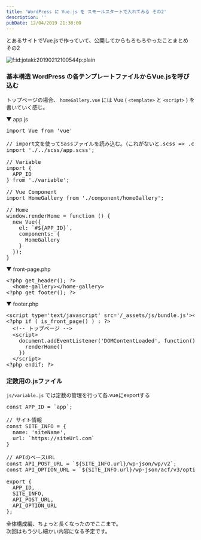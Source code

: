 ```yaml
---
title: 'WordPress に Vue.js を スモールスタートで入れてみる その2'
description: ''
pubDate: 12/04/2019 21:30:00
---
```


<p>とあるサイトでVue.jsで作っていて、公開してからもろもろやったことまとめ その2</p>

<p><span itemscope itemtype="http://schema.org/Photograph"><img src="/images/hatena/20190212100544.png" alt="f:id:jotaki:20190212100544p:plain" title="f:id:jotaki:20190212100544p:plain" class="hatena-fotolife" itemprop="image"></span></p>

<h3>基本構造 WordPress の各テンプレートファイルからVue.jsを呼び込む</h3>

<p>トップページの場合、 <code>homeGallery.vue</code> には Vue ( <code>&lt;template&gt;</code> と <code>&lt;script&gt;</code> ) を書いていく感じ。</p>

<p>▼ app.js</p>

<pre class="code lang-javascript" data-lang="javascript" data-unlink><span class="synStatement">import</span> Vue from <span class="synConstant">'vue'</span>

<span class="synComment">// import文を使ってSassファイルを読み込む。（これがないと.scss =&gt; .cssへコンパイルされない）</span>
<span class="synStatement">import</span> <span class="synConstant">'./../scss/app.scss'</span>;

<span class="synComment">// Variable</span>
<span class="synStatement">import</span> <span class="synIdentifier">{</span>
  APP_ID
<span class="synIdentifier">}</span> from <span class="synConstant">'./variable'</span>;

<span class="synComment">// Vue Component</span>
<span class="synStatement">import</span> HomeGallery from <span class="synConstant">'./component/homeGallery'</span>;

<span class="synComment">// Home</span>
<span class="synStatement">window</span>.renderHome = <span class="synIdentifier">function</span> () <span class="synIdentifier">{</span>
  <span class="synStatement">new</span> Vue(<span class="synIdentifier">{</span>
    el: `#$<span class="synIdentifier">{</span>APP_ID<span class="synIdentifier">}</span>`,
    components: <span class="synIdentifier">{</span>
      HomeGallery
    <span class="synIdentifier">}</span>
  <span class="synIdentifier">}</span>);
<span class="synIdentifier">}</span>
</pre>

<p>▼ front-page.php</p>

<pre class="code lang-php" data-lang="php" data-unlink><span class="synSpecial">&lt;?php</span> get_header<span class="synSpecial">()</span>; <span class="synSpecial">?&gt;</span>
  <span class="synIdentifier">&lt;</span>home-gallery<span class="synIdentifier">&gt;&lt;/</span>home-gallery<span class="synIdentifier">&gt;</span>
<span class="synSpecial">&lt;?php</span> get_footer<span class="synSpecial">()</span>; <span class="synSpecial">?&gt;</span>
</pre>

<p>▼ footer.php</p>

<pre class="code lang-php" data-lang="php" data-unlink><span class="synIdentifier">&lt;</span><span class="synStatement">script</span><span class="synIdentifier"> </span><span class="synType">type</span><span class="synIdentifier">=</span><span class="synConstant">'text/javascript'</span><span class="synIdentifier"> </span><span class="synType">src</span><span class="synIdentifier">=</span><span class="synConstant">'/_assets/js/bundle.js'</span><span class="synIdentifier">&gt;&lt;/</span><span class="synStatement">script</span><span class="synIdentifier">&gt;</span>
<span class="synSpecial">&lt;?php</span> <span class="synStatement">if</span> <span class="synSpecial">(</span> is_front_page<span class="synSpecial">()</span> <span class="synSpecial">)</span> <span class="synStatement">:</span> <span class="synSpecial">?&gt;</span>
  <span class="synComment">&lt;!-- トップページ --&gt;</span>
  <span class="synIdentifier">&lt;</span><span class="synStatement">script</span><span class="synIdentifier">&gt;</span>
<span class="synSpecial">    </span><span class="synStatement">document</span><span class="synSpecial">.addEventListener</span>(<span class="synConstant">'DOMContentLoaded'</span><span class="synSpecial">, </span><span class="synIdentifier">function</span>()<span class="synSpecial"> </span><span class="synIdentifier">{</span>
<span class="synSpecial">      renderHome</span>()
<span class="synSpecial">    </span><span class="synIdentifier">}</span>)
<span class="synSpecial">  </span><span class="synIdentifier">&lt;/</span><span class="synStatement">script</span><span class="synIdentifier">&gt;</span>
<span class="synSpecial">&lt;?php</span> <span class="synStatement">endif</span>; <span class="synSpecial">?&gt;</span>
</pre>

<h3>定数用の.jsファイル</h3>

<p><code>js/variable.js</code> では定数の管理を行って各.vueにexportする</p>

<pre class="code lang-javascript" data-lang="javascript" data-unlink><span class="synStatement">const</span> APP_ID = `app`;

<span class="synComment">// サイト情報</span>
<span class="synStatement">const</span> SITE_INFO = <span class="synIdentifier">{</span>
  name: <span class="synConstant">'siteName'</span>,
  url: `https:<span class="synComment">//siteUrl.com`</span>
<span class="synIdentifier">}</span>

<span class="synComment">// APIのベースURL</span>
<span class="synStatement">const</span> API_POST_URL = `$<span class="synIdentifier">{</span>SITE_INFO.url<span class="synIdentifier">}</span>/wp-json/wp/v2`;
<span class="synStatement">const</span> API_OPTION_URL = `$<span class="synIdentifier">{</span>SITE_INFO.url<span class="synIdentifier">}</span>/wp-json/acf/v3/options/options/`;

<span class="synStatement">export</span> <span class="synIdentifier">{</span>
  APP_ID,
  SITE_INFO,
  API_POST_URL,
  API_OPTION_URL
<span class="synIdentifier">}</span>;
</pre>

<p>全体構成編、ちょっと長くなったのでここまで。<br/>
次回はもう少し細かい内容になる予定です。</p>
